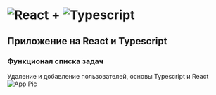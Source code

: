 # ![React](https://img.shields.io/badge/-React-333333?style=flat&logo=react) + ![Typescript](https://img.shields.io/badge/-React-333333?style=flat&logo=react)
## Приложение на React и Typescript
### Функционал списка задач
Удаление и добавление пользователей, основы Typescript и React
![App Pic](https://i.imgur.com/qwLlpUn.png)